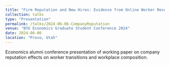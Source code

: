 ```yaml
---
title: "Firm Reputation and New Hires: Evidence from Online Worker Resume Data"
collection: talks
type: "Presentation"
permalink: /talks/2024-06-06-CompanyReputation
venue: "BYU Economics Graduate Student Conference 2024"
date: 2024-06-06
location: "Provo, Utah"
---
```


Economics alumni conference presentation of working paper on company reputation effects on worker transitions and workplace composition.
